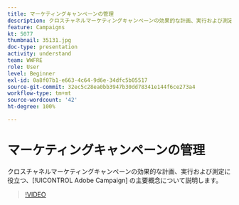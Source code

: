 ```yaml
---
title: マーケティングキャンペーンの管理
description: クロスチャネルマーケティングキャンペーンの効果的な計画、実行および測定に役立つ、Adobe Campaign の主要概念について説明します。
feature: Campaigns
kt: 5077
thumbnail: 35131.jpg
doc-type: presentation
activity: understand
team: WWFRE
role: User
level: Beginner
exl-id: 0a8f07b1-e663-4c64-9d6e-34dfc5b05517
source-git-commit: 32ec5c28ea0bb3947b30dd78341e144f6ce273a4
workflow-type: tm+mt
source-wordcount: '42'
ht-degree: 100%

---
```


# マーケティングキャンペーンの管理

クロスチャネルマーケティングキャンペーンの効果的な計画、実行および測定に役立つ、[!UICONTROL Adobe Campaign] の主要概念について説明します。

>[!VIDEO](https://video.tv.adobe.com/v/35131?quality=12)
